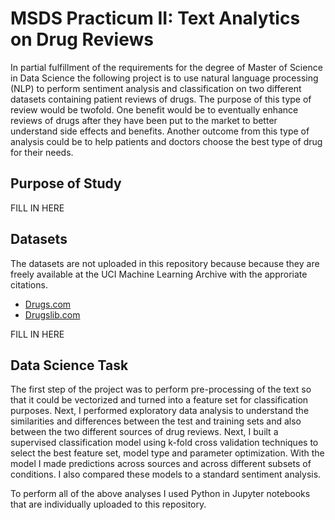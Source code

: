 # MSDS Practicum II: Text Analytics on Drug Reviews
In partial fulfillment of the requirements for the degree of Master of Science in Data Science the following project is to use natural language processing (NLP) to perform sentiment analysis and classification on two different datasets containing patient reviews of drugs. The purpose of this type of review would be twofold. One benefit would be to eventually enhance reviews of drugs after they have been put to the market to better understand side effects and benefits. Another outcome from this type of analysis could be to help patients and doctors choose the best type of drug for their needs.

## Purpose of Study 
FILL IN HERE

## Datasets
The datasets are not uploaded in this repository because because they are freely available at the UCI Machine Learning Archive with the approriate citations. 
- [Drugs.com](https://archive.ics.uci.edu/ml/datasets/Drug+Review+Dataset+%28Drugs.com%29)
- [Drugslib.com](https://archive.ics.uci.edu/ml/datasets/Drug+Review+Dataset+%28Druglib.com%29)


FILL IN HERE

## Data Science Task

The first step of the project was to perform pre-processing of the text so that it could be vectorized and turned into a feature set for classification purposes. Next, I performed exploratory data analysis to understand the similarities and differences between the test and training sets and also between the two different sources of drug reviews. Next, I built a supervised classification model using k-fold cross validation techniques to select the best feature set, model type and parameter optimization. With the model I made predictions across sources and across different subsets of conditions. I also compared these models to a standard sentiment analysis.

To perform all of the above analyses I used Python in Jupyter notebooks that are individually uploaded to this repository.
